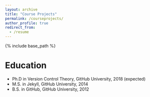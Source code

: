 ```yaml
---
layout: archive
title: "Course Projects"
permalink: /courseprojects/
author_profile: true
redirect_from: 
  - /resume
---
```


{% include base_path %}

Education
======
* Ph.D in Version Control Theory, GitHub University, 2018 (expected)
* M.S. in Jekyll, GitHub University, 2014
* B.S. in GitHub, GitHub University, 2012
